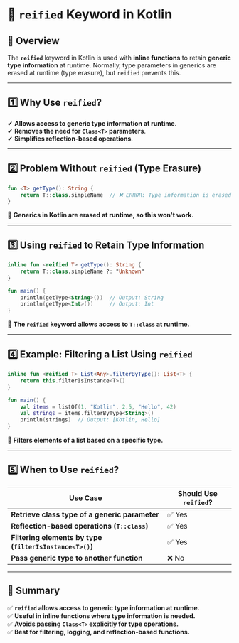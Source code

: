 

# 🔹 `reified` Keyword in Kotlin
 
 ## 📌 Overview  
 The **`reified`** keyword in Kotlin is used with **inline functions** to retain **generic type information** at runtime. Normally, type parameters in generics are erased at runtime (type erasure), but `reified` prevents this.
 
 ---
 
 ## **1️⃣ Why Use `reified`?**  
 ✔ **Allows access to generic type information at runtime**.  
 ✔ **Removes the need for `Class<T>` parameters**.  
 ✔ **Simplifies reflection-based operations**.  
 
 ---
 
 ## **2️⃣ Problem Without `reified` (Type Erasure)**
 ```kotlin
 fun <T> getType(): String {
     return T::class.simpleName  // ❌ ERROR: Type information is erased
 }
 ```
 📌 **Generics in Kotlin are erased at runtime, so this won't work.**  
 
 ---
 
 ## **3️⃣ Using `reified` to Retain Type Information**
 ```kotlin
 inline fun <reified T> getType(): String {
     return T::class.simpleName ?: "Unknown"
 }
 
 fun main() {
     println(getType<String>())  // Output: String
     println(getType<Int>())     // Output: Int
 }
 ```
 📌 **The `reified` keyword allows access to `T::class` at runtime.**  
 
 ---
 
 ## **4️⃣ Example: Filtering a List Using `reified`**
 ```kotlin
 inline fun <reified T> List<Any>.filterByType(): List<T> {
     return this.filterIsInstance<T>()
 }
 
 fun main() {
     val items = listOf(1, "Kotlin", 2.5, "Hello", 42)
     val strings = items.filterByType<String>()
     println(strings)  // Output: [Kotlin, Hello]
 }
 ```
 📌 **Filters elements of a list based on a specific type.**  
 
 ---
 
 ## **5️⃣ When to Use `reified`?**
 | Use Case | Should Use `reified`? |
 |----------|------------------|
 | **Retrieve class type of a generic parameter** | ✅ Yes |
 | **Reflection-based operations (`T::class`)** | ✅ Yes |
 | **Filtering elements by type (`filterIsInstance<T>()`)** | ✅ Yes |
 | **Pass generic type to another function** | ❌ No |
 
 ---
 
 ## **📌 Summary**
 ✅ **`reified` allows access to generic type information at runtime.**  
 ✅ **Useful in inline functions where type information is needed.**  
 ✅ **Avoids passing `Class<T>` explicitly for type operations.**  
 ✅ **Best for filtering, logging, and reflection-based functions.**  
 